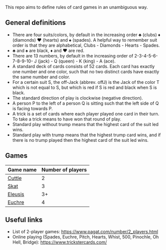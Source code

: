 This repo aims to define rules of card games in an unambiguous way.

## General definitions

* There are four suits/colors, by default in the increasing order :clubs: (clubs) :diamonds: (diamonds) :hearts: (hearts) and :spades: (spades). A helpful way to remember suit order is that they are alphabetical, Clubs - Diamonds - Hearts - Spades.
* :clubs: and :spades: are black, :diamonds: and :hearts: are red.
* There are 13 numbers, by default in the increasing order of 2-3-4-5-6-7-8-9-10- J (jack) - Q (queen) - K (king) - A (ace).
* A standard deck of cards consists of 52 cards. Each card has exactly one number and one color, such that no two distinct cards have exactly the same number and color.
* For a certain suit S, the off-Jack (abbrev. offJ) is the Jack of the color T which is not equal to S, but which is red if S is red and black when S is black.
* The standard direction of play is clockwise (negative direction).
* A person P to the left of a person Q is sitting such that the left side of Q is facing towards P.
* A trick is a set of cards where each player played one card in their turn. To take a trick means to have won that round of play.
* Standard play without trump means that the highest card of the suit led wins.
* Standard play with trump means that the highest trump card wins, and if there is no trump played then the highest card of the suit led wins.

## Games

| Game name  | Number of players |
|---| --- |
| [Cuttle](cuttle.md) | 2 |
| [Skat](skat.md) | 3 |
| [Eleusis](eleusis.md) | 3+ |
| [Euchre](euchre.md) | 4 |


## Useful links

* List of 2-player games: https://www.pagat.com/number/2_players.html
* Online playing (Spades, Euchre, Pitch, Hearts, Whist, 500, Pinochle, Oh Hell, Bridge): https://www.trickstercards.com/
